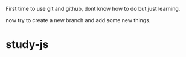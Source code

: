 First time to use git and github, dont know how to do but just learning.

now try to create a new branch and add some new things.

study-js
========
